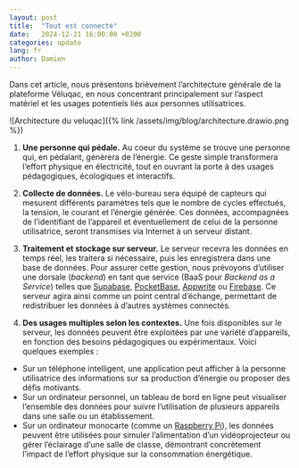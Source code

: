 ```yaml
---
layout: post
title:  "Tout est connecté"
date:   2024-12-21 16:00:00 +0200
categories: update
lang: fr
author: Damien
---
```

Dans cet article, nous présentons brièvement l’architecture générale de la plateforme Véluqac, en nous concentrant principalement sur l’aspect matériel et les usages potentiels liés aux personnes utilisatrices.

![Architecture du veluqac]({% link /assets/img/blog/architecture.drawio.png %})

1. **Une personne qui pédale.**
Au coeur du système se trouve une personne qui, en pédalant, génèrera de l’énergie. Ce geste simple transformera l’effort physique en électricité, tout en ouvrant la porte à des usages pédagogiques, écologiques et interactifs.

1. **Collecte de données.**
Le vélo-bureau sera équipé de capteurs qui mesurent différents paramètres tels que le nombre de cycles effectués, la tension, le courant et l’énergie générée. Ces données, accompagnées de l’identifiant de l’appareil et éventuellement de celui de la personne utilisatrice, seront transmises via Internet à un serveur distant.

1. **Traitement et stockage sur serveur.**
Le serveur recevra les données en temps réel, les traitera si nécessaire, puis les enregistrera dans une base de données. Pour assurer cette gestion, nous prévoyons d’utiliser une dorsale (_backend_) en tant que service (BaaS pour _Backend as a Service_) telles que [Supabase](https://supabase.com), [PocketBase](https://pocketbase.io), [Appwrite](https://appwrite.io) ou [Firebase](https://firebase.google.com). Ce serveur agira ainsi comme un point central d’échange, permettant de redistribuer les données à d’autres systèmes connectés.

1. **Des usages multiples selon les contextes.**
Une fois disponibles sur le serveur, les données peuvent être exploitées par une variété d’appareils, en fonction des besoins pédagogiques ou expérimentaux. Voici quelques exemples :
  - Sur un téléphone intelligent, une application peut afficher à la personne utilisatrice des informations sur sa production d’énergie ou proposer des défis motivants.
  - Sur un ordinateur personnel, un tableau de bord en ligne peut visualiser l’ensemble des données pour suivre l’utilisation de plusieurs appareils dans une salle ou un établissement.
  - Sur un ordinateur monocarte (comme un [Raspberry Pi](https://www.raspberrypi.com)), les données peuvent être utilisées pour simuler l’alimentation d’un vidéoprojecteur ou gérer l’éclairage d’une salle de classe, démontrant concrètement l’impact de l’effort physique sur la consommation énergétique.